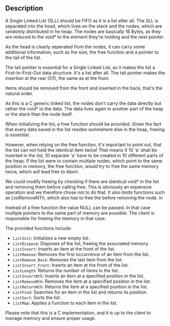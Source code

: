 ## Description
A Single Linked List (SLL) should be FIFO as it is a list after all.
The SLL is separated into the head, which lives on the stack and the nodes,
which are randomly distributed in he heap. The nodes are basically 16 Bytes,
as they are reduced to the void\* to the element they're holding and the next pointer.

As the head is clearly seperated from the nodes, it can carry some additional information, 
such as the size, the free function and a pointer to the tail of the list.

The tail pointer is essential for a Single Linked List, as it makes the list a
First-In-First-Out data structure. It's a list after all. The tail pointer makes
the insertion at the rear O(1), the same as at the front. 

Items should be removed from the front and inserted in the back, that's the natural
order. 

As this is a C generic linked list, the nodes don't carry the data directly but
rather the void\* to the data. The data lives again in another part of the heap
or the stack than the node itself. 

When initializing the list, a free function should be provided. Given the fact that
every data saved in the list resides somewhere else in the heap, freeing is essential.

However, when relying on the free function, it's important to point out, that the list 
can not hold the identical item twice! That means if 10 'a' shall be inserted in the list, 
10 separate 'a' have to be created in 10 different parts of the heap. 
If the list were to contain multiple nodes, which point to the same position in memory,
the free function, would try to free the same memory twice, which will lead free to
Abort.

We could modify freeing by checking if there are identical void\* in the list and removing them
before calling free. This is obviously an expensive operation and we therefore chose not to 
do that. It also limits functions such as ListRemoveNTh, which also has to free the before
removing the node. In 

Instead of a free function the value NULL can be passed. In that case multiple pointers to the
same part of memory are possible. The client is responsible for freeing the memory in that case.

The provided functions include:

- `ListInit`: Initializes a new empty list.
- `ListDispose`: Disposes of the list, freeing the associated memory.
- `ListInsert`: Inserts an item at the front of the list.
- `ListRemove`: Removes the first occurrence of an item from the list.
- `ListRemove_Back`: Removes the last item from the list.
- `ListInsert_Front`: Inserts an item at the front of the list.
- `ListLength`: Returns the number of items in the list.
- `ListInsertNth`: Inserts an item at a specified position in the list.
- `ListRemoveNth`: Removes the item at a specified position in the list.
- `ListReturnNth`: Returns the item at a specified position in the list.
- `ListFind`: Searches for an item in the list and returns its position.
- `ListSort`: Sorts the list.
- `ListMap`: Applies a function to each item in the list.

Please note that this is a C implementation, and it is up to the client to manage memory and ensure proper usage.

